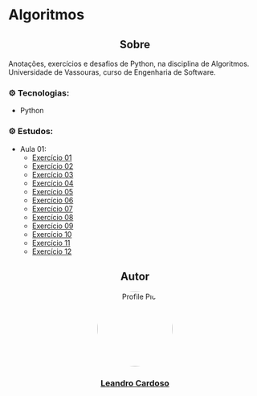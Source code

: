# Algoritmos

<div align="center">
    <h2>Sobre</h2>
</div>

Anotações, exercícios e desafios de Python, na disciplina de Algoritmos.<br>
Universidade de Vassouras, curso de Engenharia de Software.<br>

### ⚙️ Tecnologias:
* Python

### ⚙️ Estudos:
* Aula 01:
    * [Exercício 01](https://github.com/Leandro-Cardoso/STUDY-Vassouras-Algoritmos/aula1/blob/main/exercicio01.py)
    * [Exercício 02](https://github.com/Leandro-Cardoso/STUDY-Vassouras-Algoritmos/aula1/blob/main/exercicio02.py)
    * [Exercício 03](https://github.com/Leandro-Cardoso/STUDY-Vassouras-Algoritmos/aula1/blob/main/exercicio03.py)
    * [Exercício 04](https://github.com/Leandro-Cardoso/STUDY-Vassouras-Algoritmos/aula1/blob/main/exercicio04.py)
    * [Exercício 05](https://github.com/Leandro-Cardoso/STUDY-Vassouras-Algoritmos/aula1/blob/main/exercicio05.py)
    * [Exercício 06](https://github.com/Leandro-Cardoso/STUDY-Vassouras-Algoritmos/aula1/blob/main/exercicio06.py)
    * [Exercício 07](https://github.com/Leandro-Cardoso/STUDY-Vassouras-Algoritmos/aula1/blob/main/exercicio07.py)
    * [Exercício 08](https://github.com/Leandro-Cardoso/STUDY-Vassouras-Algoritmos/aula1/blob/main/exercicio08.py)
    * [Exercício 09](https://github.com/Leandro-Cardoso/STUDY-Vassouras-Algoritmos/aula1/blob/main/exercicio09.py)
    * [Exercício 10](https://github.com/Leandro-Cardoso/STUDY-Vassouras-Algoritmos/aula1/blob/main/exercicio10.py)
    * [Exercício 11](https://github.com/Leandro-Cardoso/STUDY-Vassouras-Algoritmos/aula1/blob/main/exercicio11.py)
    * [Exercício 12](https://github.com/Leandro-Cardoso/STUDY-Vassouras-Algoritmos/aula1/blob/main/exercicio12.py)

<div align="center">
    <h2>Autor</h2>
    <a href="https://github.com/Leandro-Cardoso" target="_blank">
        <img src="https://avatars.githubusercontent.com/u/41876952?v=4" alt="Profile Pic" width="150" style="border-radius: 50%"/>
        <h3>Leandro Cardoso</h3>
    </a>
</div>
